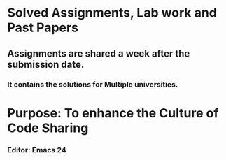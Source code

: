 # Solved Assignments, Lab work and Past Papers
## Assignments are shared a week after the submission date.
### It contains the solutions for Multiple universities.
# Purpose: To enhance the Culture of Code Sharing
### Editor: Emacs 24

